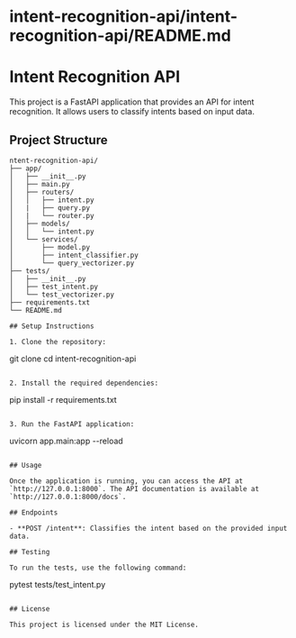 # intent-recognition-api/intent-recognition-api/README.md

# Intent Recognition API

This project is a FastAPI application that provides an API for intent recognition. It allows users to classify intents based on input data.

## Project Structure

```
ntent-recognition-api/
├── app/
│   ├── __init__.py
│   ├── main.py
│   ├── routers/
│   │   ├── intent.py
│   |   ├── query.py
│   |   └── router.py
│   ├── models/
│   │   └── intent.py      
│   └── services/
│       ├── model.py         
│       ├── intent_classifier.py 
│       └── query_vectorizer.py 
├── tests/
│   ├── __init__.py
│   ├── test_intent.py      
│   └── test_vectorizer.py 
├── requirements.txt       
└── README.md               

## Setup Instructions

1. Clone the repository:
   ```
   git clone <repository-url>
   cd intent-recognition-api
   ```

2. Install the required dependencies:
   ```
   pip install -r requirements.txt
   ```

3. Run the FastAPI application:
   ```
   uvicorn app.main:app --reload
   ```

## Usage

Once the application is running, you can access the API at `http://127.0.0.1:8000`. The API documentation is available at `http://127.0.0.1:8000/docs`.

## Endpoints

- **POST /intent**: Classifies the intent based on the provided input data.

## Testing

To run the tests, use the following command:
```
pytest tests/test_intent.py
```

## License

This project is licensed under the MIT License.